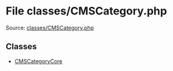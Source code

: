 File classes/CMSCategory.php
=========

Source: [classes/CMSCategory.php](https://github.com/PrestaShop/PrestaShop/blob/1.5.0.5/classes/CMSCategory.php)


Classes
-------

* [CMSCategoryCore](class.CMSCategoryCore.md)

